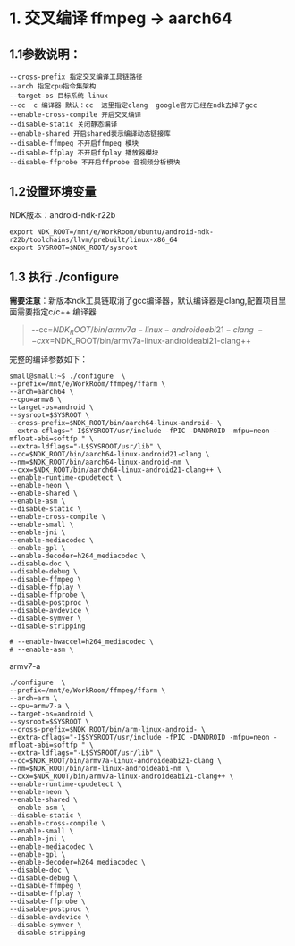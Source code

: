# 1. 交叉编译 ffmpeg -> aarch64 

## 1.1参数说明：
```
--cross-prefix 指定交叉编译工具链路径
--arch 指定cpu指令集架构
--target-os 目标系统 linux
--cc  c 编译器 默认：cc  这里指定clang  google官方已经在ndk去掉了gcc
--enable-cross-compile 开启交叉编译
--disable-static 关闭静态编译
--enable-shared 开启shared表示编译动态链接库
--disable-ffmpeg 不开启ffmpeg 模块
--disable-ffplay 不开启ffplay 播放器模块
--disable-ffprobe 不开启ffprobe 音视频分析模块
```

## 1.2设置环境变量
NDK版本：android-ndk-r22b
```shell
export NDK_ROOT=/mnt/e/WorkRoom/ubuntu/android-ndk-r22b/toolchains/llvm/prebuilt/linux-x86_64
export SYSROOT=$NDK_ROOT/sysroot
```

## 1.3 执行 ./configure
**需要注意**：新版本ndk工具链取消了gcc编译器，默认编译器是clang,配置项目里面需要指定c/c++ 编译器
> --cc=$NDK_ROOT/bin/armv7a-linux-androideabi21-clang \
> --cxx=$NDK_ROOT/bin/armv7a-linux-androideabi21-clang++

完整的编译参数如下：
```shell
small@small:~$ ./configure  \
--prefix=/mnt/e/WorkRoom/ffmpeg/ffarm \
--arch=aarch64 \
--cpu=armv8 \
--target-os=android \
--sysroot=$SYSROOT \
--cross-prefix=$NDK_ROOT/bin/aarch64-linux-android- \
--extra-cflags="-I$SYSROOT/usr/include -fPIC -DANDROID -mfpu=neon -mfloat-abi=softfp " \
--extra-ldflags="-L$SYSROOT/usr/lib" \
--cc=$NDK_ROOT/bin/aarch64-linux-android21-clang \
--nm=$NDK_ROOT/bin/aarch64-linux-android-nm \
--cxx=$NDK_ROOT/bin/aarch64-linux-android21-clang++ \
--enable-runtime-cpudetect \
--enable-neon \
--enable-shared \
--enable-asm \
--disable-static \
--enable-cross-compile \
--enable-small \
--enable-jni \
--enable-mediacodec \
--enable-gpl \
--enable-decoder=h264_mediacodec \
--disable-doc \
--disable-debug \
--disable-ffmpeg \
--disable-ffplay \
--disable-ffprobe \
--disable-postproc \
--disable-avdevice \
--disable-symver \
--disable-stripping
``` 
    # --enable-hwaccel=h264_mediacodec \
    # --enable-asm \



armv7-a
```
./configure  \
--prefix=/mnt/e/WorkRoom/ffmpeg/ffarm \
--arch=arm \
--cpu=armv7-a \
--target-os=android \
--sysroot=$SYSROOT \
--cross-prefix=$NDK_ROOT/bin/arm-linux-android- \
--extra-cflags="-I$SYSROOT/usr/include -fPIC -DANDROID -mfpu=neon -mfloat-abi=softfp " \
--extra-ldflags="-L$SYSROOT/usr/lib" \
--cc=$NDK_ROOT/bin/armv7a-linux-androideabi21-clang \
--nm=$NDK_ROOT/bin/arm-linux-androideabi-nm \
--cxx=$NDK_ROOT/bin/armv7a-linux-androideabi21-clang++ \
--enable-runtime-cpudetect \
--enable-neon \
--enable-shared \
--enable-asm \
--disable-static \
--enable-cross-compile \
--enable-small \
--enable-jni \
--enable-mediacodec \
--enable-gpl \
--enable-decoder=h264_mediacodec \
--disable-doc \
--disable-debug \
--disable-ffmpeg \
--disable-ffplay \
--disable-ffprobe \
--disable-postproc \
--disable-avdevice \
--disable-symver \
--disable-stripping
```
